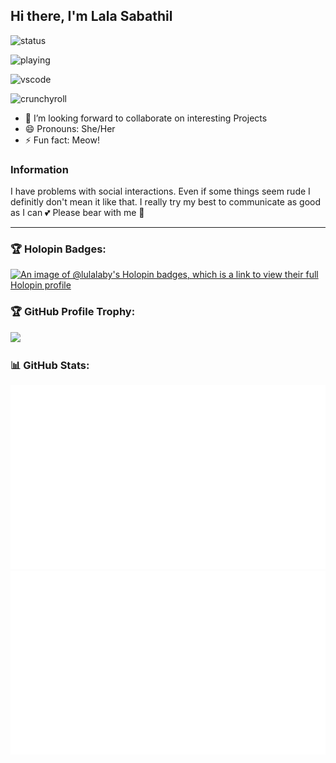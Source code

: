 ## Hi there, I'm Lala Sabathil

![status](https://api.statusbadges.me/badge/status/856780995629154305?style=for-the-badge)

![playing](https://api.statusbadges.me/badge/playing/856780995629154305?style=for-the-badge)

![vscode](https://api.statusbadges.me/badge/vscode/856780995629154305?style=for-the-badge)

![crunchyroll](https://api.statusbadges.me/badge/crunchyroll/856780995629154305?style=for-the-badge)

- 👯 I’m looking forward to collaborate on interesting Projects
- 😄 Pronouns: She/Her
- ⚡ Fun fact: Meow!

### Information

I have problems with social interactions. Even if some things seem rude I definitly don't mean it like that.
I really try my best to communicate as good as I can 💕
Please bear with me 🙏

---

### 🏆 Holopin Badges:
[![An image of @lulalaby's Holopin badges, which is a link to view their full Holopin profile](https://holopin.me/lulalaby)](https://holopin.io/@lulalaby)
<br/>

### 🏆 GitHub Profile Trophy:
<a href="https://github.com/ryo-ma/github-profile-trophy">
  <img width=800 src="https://github-profile-trophy.vercel.app/?username=lulalaby&column=8&theme=discord&no-frame=true&no-bg=true"/>
</a>


### 📊 GitHub Stats:
<!--![Lalas github stats](https://github-readme-stats.vercel.app/api?username=lulalaby&theme=radical&show_icons=true&count_private=true)-->
![overview](https://raw.githubusercontent.com/Lulalaby/Lulalaby/main/generated/overview.svg#gh-dark-mode-only)
![languages](https://raw.githubusercontent.com/Lulalaby/Lulalaby/main/generated/languages.svg#gh-dark-mode-only)

<!--![Lalas Stats](https://github-profile-summary-cards.vercel.app/api/cards/repos-per-language?username=lulalaby&theme=solarized_dark)
![Lalas Stats](https://github-profile-summary-cards.vercel.app/api/cards/most-commit-language?username=lulalaby&theme=solarized_dark)
![Lala Summary](https://github-profile-summary-cards.vercel.app/api/cards/profile-details?username=lulalaby&theme=solarized_dark)-->
